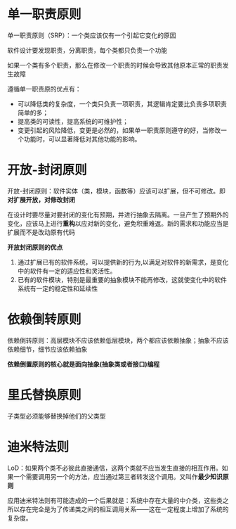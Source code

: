 # 单一职责原则

单一职责原则（SRP）：一个类应该仅有一个引起它变化的原因

软件设计要发现职责，分离职责，每个类都只负责一个功能

如果一个类有多个职责，那么在修改一个职责的时候会导致其他原本正常的职责发生故障

遵循单一职责原的优点有：

- 可以降低类的复杂度，一个类只负责一项职责，其逻辑肯定要比负责多项职责简单的多；
- 提高类的可读性，提高系统的可维护性；
- 变更引起的风险降低，变更是必然的，如果单一职责原则遵守的好，当修改一个功能时，可以显著降低对其他功能的影响。

# 开放-封闭原则

开放-封闭原则：软件实体（类，模块，函数等）应该可以扩展，但不可修改。即**对扩展开放，对修改封闭**

在设计时要尽量对要封闭的变化有预期，并进行抽象去隔离。一旦产生了预期外的变化，应该马上进行**重构**以应对新的变化，避免积重难返。新的需求和功能应当是扩展而不是改动原有代码

**开放封闭原则的优点**

1. 通过扩展已有的软件系统，可以提供新的行为,以满足对软件的新需求，是变化中的软件有一定的适应性和灵活性。
2. 已有的软件模块，特别是最重要的抽象模块不能再修改，这就使变化中的软件系统有一定的稳定性和延续性

# 依赖倒转原则

依赖倒转原则：高层模块不应该依赖低层模块，两个都应该依赖抽象；抽象不应该依赖细节，细节应该依赖抽象

**依赖倒置原则的核心就是面向抽象(抽象类或者接口)编程**


# 里氏替换原则
子类型必须能够替换掉他们的父类型

# 迪米特法则

LoD：如果两个类不必彼此直接通信，这两个类就不应当发生直接的相互作用。如果一个需要调用另一个的方法，应当通过第三者转发这个调用。又叫作**最少知识原则**

应用迪米特法则有可能造成的一个后果就是：系统中存在大量的中介类，这些类之所以存在完全是为了传递类之间的相互调用关系——这在一定程度上增加了系统的复杂度。
